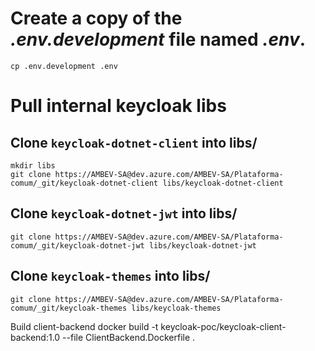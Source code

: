 # Create a copy of the *.env.development* file named *.env*.

```shell
cp .env.development .env
```

# Pull internal keycloak libs

## Clone `keycloak-dotnet-client` into libs/

```shell
mkdir libs
git clone https://AMBEV-SA@dev.azure.com/AMBEV-SA/Plataforma-comum/_git/keycloak-dotnet-client libs/keycloak-dotnet-client
```

## Clone `keycloak-dotnet-jwt` into libs/

```shell
git clone https://AMBEV-SA@dev.azure.com/AMBEV-SA/Plataforma-comum/_git/keycloak-dotnet-jwt libs/keycloak-dotnet-jwt
```

## Clone `keycloak-themes` into libs/

```shell
git clone https://AMBEV-SA@dev.azure.com/AMBEV-SA/Plataforma-comum/_git/keycloak-themes libs/keycloak-themes
```

Build client-backend
docker build -t keycloak-poc/keycloak-client-backend:1.0 --file ClientBackend.Dockerfile .
